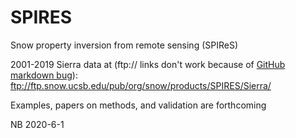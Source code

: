 # SPIRES

Snow property inversion from remote sensing (SPIReS)

2001-2019 Sierra data at (ftp:// links don't work because of [GitHub markdown bug](https://github.com/eedeebee/github-markdown-ftp-bug)): ftp://ftp.snow.ucsb.edu/pub/org/snow/products/SPIRES/Sierra/

Examples, papers on methods, and validation are forthcoming

NB 2020-6-1
